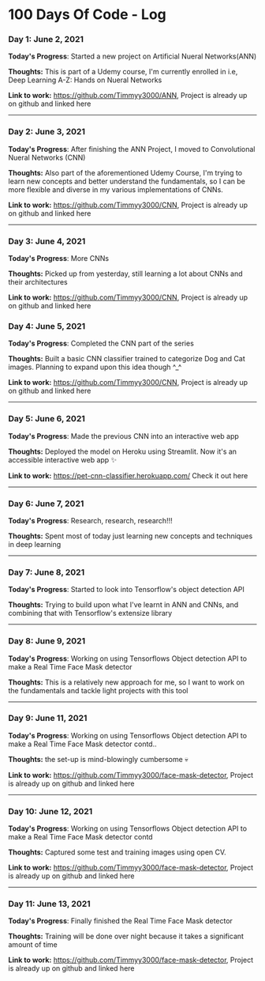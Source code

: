 # 100 Days Of Code - Log

### Day 1: June 2, 2021


**Today's Progress**: Started a new project on Artificial Nueral Networks(ANN) 

**Thoughts:** This is part of a Udemy course, I'm currently enrolled in i.e, Deep Learning A-Z: Hands on Nueral Networks

**Link to work:** https://github.com/Timmyy3000/ANN, Project is already up on github and linked here 

----

### Day 2: June 3, 2021

**Today's Progress**: After finishing the ANN Project, I moved to Convolutional Nueral Networks (CNN)

**Thoughts:** Also part of the aforementioned Udemy Course, I'm trying to learn new concepts and better understand the fundamentals, so I can be more flexible and diverse in my various implementations of CNNs.

**Link to work:** https://github.com/Timmyy3000/CNN, Project is already up on github and linked here 

----

### Day 3: June 4, 2021

**Today's Progress**: More CNNs

**Thoughts:** Picked up from yesterday, still learning a lot about CNNs and their architectures 

**Link to work:** https://github.com/Timmyy3000/CNN, Project is already up on github and linked here 

### Day 4: June 5, 2021

**Today's Progress**: Completed the CNN part of the series 

**Thoughts:** Built a basic CNN classifier trained to categorize Dog and Cat images. Planning to expand upon this idea though ^_^

**Link to work:** https://github.com/Timmyy3000/CNN, Project is already up on github and linked here 

----

### Day 5: June 6, 2021

**Today's Progress**: Made the previous CNN into an interactive web app

**Thoughts:**  Deployed the model on Heroku using Streamlit. Now it's an accessible interactive web app ✨

**Link to work:** https://pet-cnn-classifier.herokuapp.com/ Check it out here 

----

### Day 6: June 7, 2021

**Today's Progress**: Research, research, research!!!

**Thoughts:**  Spent most of today just learning new concepts and techniques in deep learning

----

### Day 7: June 8, 2021

**Today's Progress**: Started to look into Tensorflow's object detection API 

**Thoughts:**  Trying to build upon what I've learnt in ANN and CNNs, and combining that with Tensorflow's extensize library

----

### Day 8: June 9, 2021

**Today's Progress**: Working on using Tensorflows Object detection API to make a Real Time Face Mask detector

**Thoughts:**  This is a relatively new approach for me, so I want to work on the fundamentals and tackle light projects with this tool


----

### Day 9: June 11, 2021

**Today's Progress**: Working on using Tensorflows Object detection API to make a Real Time Face Mask detector contd..

**Thoughts:** the set-up is mind-blowingly cumbersome 💀

**Link to work:** https://github.com/Timmyy3000/face-mask-detector, Project is already up on github and linked here 

----

### Day 10: June 12, 2021

**Today's Progress**: Working on using Tensorflows Object detection API to make a Real Time Face Mask detector contd

**Thoughts:** Captured some test and training images using open CV.

**Link to work:** https://github.com/Timmyy3000/face-mask-detector, Project is already up on github and linked here 

----

### Day 11: June 13, 2021

**Today's Progress**: Finally finished the Real Time Face Mask detector

**Thoughts:** Training will be done over night because it takes a significant amount of time

**Link to work:** https://github.com/Timmyy3000/face-mask-detector, Project is already up on github and linked here 


